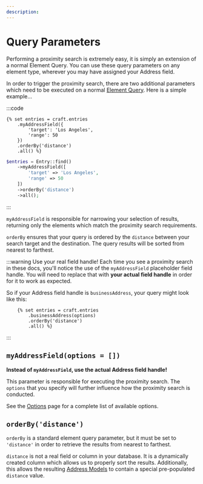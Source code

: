 ```yaml
---
description:
---
```


# Query Parameters

Performing a proximity search is extremely easy, it is simply an extension of a normal Element Query. You can use these query parameters on any element type, wherever you may have assigned your Address field.

In order to trigger the proximity search, there are two additional parameters which need to be executed on a normal [Element Query](https://craftcms.com/docs/3.x/element-queries.html). Here is a simple example...

:::code
```twig
{% set entries = craft.entries
    .myAddressField({
        'target': 'Los Angeles',
        'range': 50
    })
    .orderBy('distance')
    .all() %}
```
```php
$entries = Entry::find()
    ->myAddressField([
        'target' => 'Los Angeles',
        'range' => 50
    ])
    ->orderBy('distance')
    ->all();
```
:::

`myAddressField` is responsible for narrowing your selection of results, returning only the elements which match the proximity search requirements.

`orderBy` ensures that your query is ordered by the `distance` between your search target and the destination. The query results will be sorted from nearest to farthest.

:::warning Use your real field handle!
Each time you see a proximity search in these docs, you'll notice the use of the `myAddressField` placeholder field handle. You will need to replace that with **your actual field handle** in order for it to work as expected.

So if your Address field handle is `businessAddress`, your query might look like this:

```twig
    {% set entries = craft.entries
        .businessAddress(options)
        .orderBy('distance')
        .all() %}
``` 
:::

## `myAddressField(options = [])`

**Instead of `myAddressField`, use the actual Address field handle!**

This parameter is responsible for executing the proximity search. The `options` that you specify will further influence how the proximity search is conducted.

See the [Options](/proximity-search/options/) page for a complete list of available options.

## `orderBy('distance')`

`orderBy` is a standard element query parameter, but it must be set to `'distance'` in order to retrieve the results from nearest to farthest.

`distance` is not a real field or column in your database. It is a dynamically created column which allows us to properly sort the results. Additionally, this allows the resulting [Address Models](/models/address-model/) to contain a special pre-populated `distance` value.
